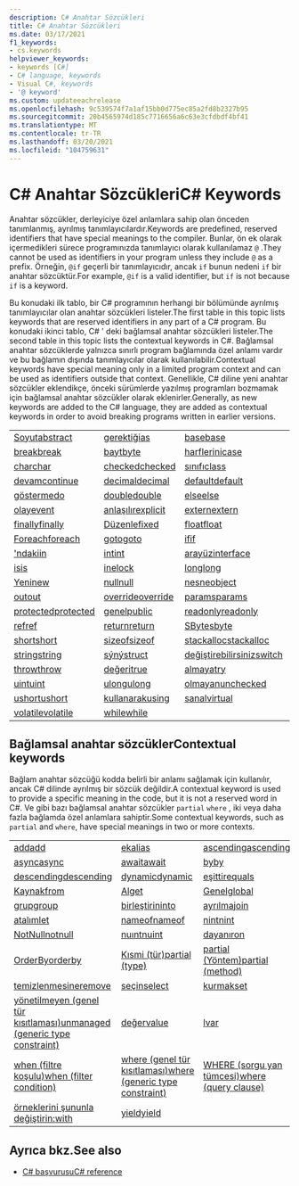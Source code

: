```yaml
---
description: C# Anahtar Sözcükleri
title: C# Anahtar Sözcükleri
ms.date: 03/17/2021
f1_keywords:
- cs.keywords
helpviewer_keywords:
- keywords [C#]
- C# language, keywords
- Visual C#, keywords
- '@ keyword'
ms.custom: updateeachrelease
ms.openlocfilehash: 9c539574f7a1af15bb0d775ec85a2fd8b2327b95
ms.sourcegitcommit: 20b4565974d185c7716656a6c63e3cfdbdf4bf41
ms.translationtype: MT
ms.contentlocale: tr-TR
ms.lasthandoff: 03/20/2021
ms.locfileid: "104759631"
---
```

# <a name="c-keywords"></a><span data-ttu-id="da51c-103">C# Anahtar Sözcükleri</span><span class="sxs-lookup"><span data-stu-id="da51c-103">C# Keywords</span></span>

<span data-ttu-id="da51c-104">Anahtar sözcükler, derleyiciye özel anlamlara sahip olan önceden tanımlanmış, ayrılmış tanımlayıcılardır.</span><span class="sxs-lookup"><span data-stu-id="da51c-104">Keywords are predefined, reserved identifiers that have special meanings to the compiler.</span></span> <span data-ttu-id="da51c-105">Bunlar, ön ek olarak içermedikleri sürece programınızda tanımlayıcı olarak kullanılamaz `@` .</span><span class="sxs-lookup"><span data-stu-id="da51c-105">They cannot be used as identifiers in your program unless they include `@` as a prefix.</span></span> <span data-ttu-id="da51c-106">Örneğin, `@if` geçerli bir tanımlayıcıdır, ancak `if` bunun nedeni `if` bir anahtar sözcüktür.</span><span class="sxs-lookup"><span data-stu-id="da51c-106">For example, `@if` is a valid identifier, but `if` is not because `if` is a keyword.</span></span>  
  
 <span data-ttu-id="da51c-107">Bu konudaki ilk tablo, bir C# programının herhangi bir bölümünde ayrılmış tanımlayıcılar olan anahtar sözcükleri listeler.</span><span class="sxs-lookup"><span data-stu-id="da51c-107">The first table in this topic lists keywords that are reserved identifiers in any part of a C# program.</span></span> <span data-ttu-id="da51c-108">Bu konudaki ikinci tablo, C# ' deki bağlamsal anahtar sözcükleri listeler.</span><span class="sxs-lookup"><span data-stu-id="da51c-108">The second table in this topic lists the contextual keywords in C#.</span></span> <span data-ttu-id="da51c-109">Bağlamsal anahtar sözcüklerde yalnızca sınırlı program bağlamında özel anlamı vardır ve bu bağlamın dışında tanımlayıcılar olarak kullanılabilir.</span><span class="sxs-lookup"><span data-stu-id="da51c-109">Contextual keywords have special meaning only in a limited program context and can be used as identifiers outside that context.</span></span> <span data-ttu-id="da51c-110">Genellikle, C# diline yeni anahtar sözcükler eklendikçe, önceki sürümlerde yazılmış programları bozmamak için bağlamsal anahtar sözcükler olarak eklenirler.</span><span class="sxs-lookup"><span data-stu-id="da51c-110">Generally, as new keywords are added to the C# language, they are added as contextual keywords in order to avoid breaking programs written in earlier versions.</span></span>  
  
|||||  
|---|---|---|---|  
|[<span data-ttu-id="da51c-111">Soyut</span><span class="sxs-lookup"><span data-stu-id="da51c-111">abstract</span></span>](abstract.md)|[<span data-ttu-id="da51c-112">gerektiği</span><span class="sxs-lookup"><span data-stu-id="da51c-112">as</span></span>](../operators/type-testing-and-cast.md#as-operator)|[<span data-ttu-id="da51c-113">base</span><span class="sxs-lookup"><span data-stu-id="da51c-113">base</span></span>](base.md)|[<span data-ttu-id="da51c-114">bool</span><span class="sxs-lookup"><span data-stu-id="da51c-114">bool</span></span>](../builtin-types/bool.md)|  
|[<span data-ttu-id="da51c-115">break</span><span class="sxs-lookup"><span data-stu-id="da51c-115">break</span></span>](break.md)|[<span data-ttu-id="da51c-116">bayt</span><span class="sxs-lookup"><span data-stu-id="da51c-116">byte</span></span>](../builtin-types/integral-numeric-types.md)|[<span data-ttu-id="da51c-117">harflerini</span><span class="sxs-lookup"><span data-stu-id="da51c-117">case</span></span>](switch.md)|[<span data-ttu-id="da51c-118">yakalaya</span><span class="sxs-lookup"><span data-stu-id="da51c-118">catch</span></span>](try-catch.md)|  
|[<span data-ttu-id="da51c-119">char</span><span class="sxs-lookup"><span data-stu-id="da51c-119">char</span></span>](../builtin-types/char.md)|[<span data-ttu-id="da51c-120">checked</span><span class="sxs-lookup"><span data-stu-id="da51c-120">checked</span></span>](checked.md)|[<span data-ttu-id="da51c-121">sınıfı</span><span class="sxs-lookup"><span data-stu-id="da51c-121">class</span></span>](class.md)|[<span data-ttu-id="da51c-122">const</span><span class="sxs-lookup"><span data-stu-id="da51c-122">const</span></span>](const.md)|  
|[<span data-ttu-id="da51c-123">devam</span><span class="sxs-lookup"><span data-stu-id="da51c-123">continue</span></span>](continue.md)|[<span data-ttu-id="da51c-124">decimal</span><span class="sxs-lookup"><span data-stu-id="da51c-124">decimal</span></span>](../builtin-types/floating-point-numeric-types.md)|[<span data-ttu-id="da51c-125">default</span><span class="sxs-lookup"><span data-stu-id="da51c-125">default</span></span>](default.md)|[<span data-ttu-id="da51c-126">ğini</span><span class="sxs-lookup"><span data-stu-id="da51c-126">delegate</span></span>](../builtin-types/reference-types.md)|  
|[<span data-ttu-id="da51c-127">gösterme</span><span class="sxs-lookup"><span data-stu-id="da51c-127">do</span></span>](do.md)|[<span data-ttu-id="da51c-128">double</span><span class="sxs-lookup"><span data-stu-id="da51c-128">double</span></span>](../builtin-types/floating-point-numeric-types.md)|[<span data-ttu-id="da51c-129">else</span><span class="sxs-lookup"><span data-stu-id="da51c-129">else</span></span>](if-else.md)|[<span data-ttu-id="da51c-130">yardımının</span><span class="sxs-lookup"><span data-stu-id="da51c-130">enum</span></span>](../builtin-types/enum.md)|  
|[<span data-ttu-id="da51c-131">olay</span><span class="sxs-lookup"><span data-stu-id="da51c-131">event</span></span>](event.md)|[<span data-ttu-id="da51c-132">anlaşılır</span><span class="sxs-lookup"><span data-stu-id="da51c-132">explicit</span></span>](../operators/user-defined-conversion-operators.md)|[<span data-ttu-id="da51c-133">extern</span><span class="sxs-lookup"><span data-stu-id="da51c-133">extern</span></span>](extern.md)|[<span data-ttu-id="da51c-134">yanlýþ</span><span class="sxs-lookup"><span data-stu-id="da51c-134">false</span></span>](../builtin-types/bool.md)|  
|[<span data-ttu-id="da51c-135">finally</span><span class="sxs-lookup"><span data-stu-id="da51c-135">finally</span></span>](try-finally.md)|[<span data-ttu-id="da51c-136">Düzenle</span><span class="sxs-lookup"><span data-stu-id="da51c-136">fixed</span></span>](fixed-statement.md)|[<span data-ttu-id="da51c-137">float</span><span class="sxs-lookup"><span data-stu-id="da51c-137">float</span></span>](../builtin-types/floating-point-numeric-types.md)|[<span data-ttu-id="da51c-138">:</span><span class="sxs-lookup"><span data-stu-id="da51c-138">for</span></span>](for.md)|  
|[<span data-ttu-id="da51c-139">Foreach</span><span class="sxs-lookup"><span data-stu-id="da51c-139">foreach</span></span>](foreach-in.md)|[<span data-ttu-id="da51c-140">goto</span><span class="sxs-lookup"><span data-stu-id="da51c-140">goto</span></span>](goto.md)|[<span data-ttu-id="da51c-141">if</span><span class="sxs-lookup"><span data-stu-id="da51c-141">if</span></span>](if-else.md)|[<span data-ttu-id="da51c-142">indirgen</span><span class="sxs-lookup"><span data-stu-id="da51c-142">implicit</span></span>](../operators/user-defined-conversion-operators.md)|  
|[<span data-ttu-id="da51c-143">'ndaki</span><span class="sxs-lookup"><span data-stu-id="da51c-143">in</span></span>](in.md)|[<span data-ttu-id="da51c-144">int</span><span class="sxs-lookup"><span data-stu-id="da51c-144">int</span></span>](../builtin-types/integral-numeric-types.md)|[<span data-ttu-id="da51c-145">arayüz</span><span class="sxs-lookup"><span data-stu-id="da51c-145">interface</span></span>](interface.md)|[<span data-ttu-id="da51c-146">internal</span><span class="sxs-lookup"><span data-stu-id="da51c-146">internal</span></span>](internal.md)|
|[<span data-ttu-id="da51c-147">is</span><span class="sxs-lookup"><span data-stu-id="da51c-147">is</span></span>](is.md)|[<span data-ttu-id="da51c-148">ine</span><span class="sxs-lookup"><span data-stu-id="da51c-148">lock</span></span>](lock-statement.md)|[<span data-ttu-id="da51c-149">long</span><span class="sxs-lookup"><span data-stu-id="da51c-149">long</span></span>](../builtin-types/integral-numeric-types.md)|[<span data-ttu-id="da51c-150">uzayına</span><span class="sxs-lookup"><span data-stu-id="da51c-150">namespace</span></span>](namespace.md)|
|[<span data-ttu-id="da51c-151">Yeni</span><span class="sxs-lookup"><span data-stu-id="da51c-151">new</span></span>](../operators/new-operator.md)|[<span data-ttu-id="da51c-152">null</span><span class="sxs-lookup"><span data-stu-id="da51c-152">null</span></span>](null.md)|[<span data-ttu-id="da51c-153">nesne</span><span class="sxs-lookup"><span data-stu-id="da51c-153">object</span></span>](../builtin-types/reference-types.md)|[<span data-ttu-id="da51c-154">işlecinde</span><span class="sxs-lookup"><span data-stu-id="da51c-154">operator</span></span>](../operators/operator-overloading.md)|
|[<span data-ttu-id="da51c-155">out</span><span class="sxs-lookup"><span data-stu-id="da51c-155">out</span></span>](out.md)|[<span data-ttu-id="da51c-156">override</span><span class="sxs-lookup"><span data-stu-id="da51c-156">override</span></span>](override.md)|[<span data-ttu-id="da51c-157">params</span><span class="sxs-lookup"><span data-stu-id="da51c-157">params</span></span>](params.md)|[<span data-ttu-id="da51c-158">özelleştirme</span><span class="sxs-lookup"><span data-stu-id="da51c-158">private</span></span>](private.md)|
|[<span data-ttu-id="da51c-159">protected</span><span class="sxs-lookup"><span data-stu-id="da51c-159">protected</span></span>](protected.md)|[<span data-ttu-id="da51c-160">genel</span><span class="sxs-lookup"><span data-stu-id="da51c-160">public</span></span>](public.md)|[<span data-ttu-id="da51c-161">readonly</span><span class="sxs-lookup"><span data-stu-id="da51c-161">readonly</span></span>](readonly.md)|[<span data-ttu-id="da51c-162">kayıtlar</span><span class="sxs-lookup"><span data-stu-id="da51c-162">record</span></span>](../../programming-guide/classes-and-structs/records.md)|
|[<span data-ttu-id="da51c-163">ref</span><span class="sxs-lookup"><span data-stu-id="da51c-163">ref</span></span>](ref.md)|[<span data-ttu-id="da51c-164">return</span><span class="sxs-lookup"><span data-stu-id="da51c-164">return</span></span>](return.md)|[<span data-ttu-id="da51c-165">SByte</span><span class="sxs-lookup"><span data-stu-id="da51c-165">sbyte</span></span>](../builtin-types/integral-numeric-types.md)|[<span data-ttu-id="da51c-166">sealed</span><span class="sxs-lookup"><span data-stu-id="da51c-166">sealed</span></span>](sealed.md)|
|[<span data-ttu-id="da51c-167">short</span><span class="sxs-lookup"><span data-stu-id="da51c-167">short</span></span>](../builtin-types/integral-numeric-types.md)|[<span data-ttu-id="da51c-168">sizeof</span><span class="sxs-lookup"><span data-stu-id="da51c-168">sizeof</span></span>](../operators/sizeof.md)|[<span data-ttu-id="da51c-169">stackalloc</span><span class="sxs-lookup"><span data-stu-id="da51c-169">stackalloc</span></span>](../operators/stackalloc.md)|[<span data-ttu-id="da51c-170">static</span><span class="sxs-lookup"><span data-stu-id="da51c-170">static</span></span>](static.md)|
|[<span data-ttu-id="da51c-171">string</span><span class="sxs-lookup"><span data-stu-id="da51c-171">string</span></span>](../builtin-types/reference-types.md)|[<span data-ttu-id="da51c-172">sýný</span><span class="sxs-lookup"><span data-stu-id="da51c-172">struct</span></span>](../builtin-types/struct.md)|[<span data-ttu-id="da51c-173">değiştirebilirsiniz</span><span class="sxs-lookup"><span data-stu-id="da51c-173">switch</span></span>](switch.md)|[<span data-ttu-id="da51c-174">this</span><span class="sxs-lookup"><span data-stu-id="da51c-174">this</span></span>](this.md)|
|[<span data-ttu-id="da51c-175">throw</span><span class="sxs-lookup"><span data-stu-id="da51c-175">throw</span></span>](throw.md)|[<span data-ttu-id="da51c-176">değeri</span><span class="sxs-lookup"><span data-stu-id="da51c-176">true</span></span>](../builtin-types/bool.md)|[<span data-ttu-id="da51c-177">almaya</span><span class="sxs-lookup"><span data-stu-id="da51c-177">try</span></span>](try-catch.md)|[<span data-ttu-id="da51c-178">typeof</span><span class="sxs-lookup"><span data-stu-id="da51c-178">typeof</span></span>](../operators/type-testing-and-cast.md#typeof-operator)|
|[<span data-ttu-id="da51c-179">uint</span><span class="sxs-lookup"><span data-stu-id="da51c-179">uint</span></span>](../builtin-types/integral-numeric-types.md)|[<span data-ttu-id="da51c-180">ulong</span><span class="sxs-lookup"><span data-stu-id="da51c-180">ulong</span></span>](../builtin-types/integral-numeric-types.md)|[<span data-ttu-id="da51c-181">olmayan</span><span class="sxs-lookup"><span data-stu-id="da51c-181">unchecked</span></span>](unchecked.md)|[<span data-ttu-id="da51c-182">olmayabilecek</span><span class="sxs-lookup"><span data-stu-id="da51c-182">unsafe</span></span>](unsafe.md)|
|[<span data-ttu-id="da51c-183">ushort</span><span class="sxs-lookup"><span data-stu-id="da51c-183">ushort</span></span>](../builtin-types/integral-numeric-types.md)|[<span data-ttu-id="da51c-184">kullanarak</span><span class="sxs-lookup"><span data-stu-id="da51c-184">using</span></span>](using.md)|[<span data-ttu-id="da51c-185">sanal</span><span class="sxs-lookup"><span data-stu-id="da51c-185">virtual</span></span>](virtual.md)|[<span data-ttu-id="da51c-186">void</span><span class="sxs-lookup"><span data-stu-id="da51c-186">void</span></span>](../builtin-types/void.md)|
|[<span data-ttu-id="da51c-187">volatile</span><span class="sxs-lookup"><span data-stu-id="da51c-187">volatile</span></span>](volatile.md)|[<span data-ttu-id="da51c-188">while</span><span class="sxs-lookup"><span data-stu-id="da51c-188">while</span></span>](while.md)|

## <a name="contextual-keywords"></a><span data-ttu-id="da51c-189">Bağlamsal anahtar sözcükler</span><span class="sxs-lookup"><span data-stu-id="da51c-189">Contextual keywords</span></span>

 <span data-ttu-id="da51c-190">Bağlam anahtar sözcüğü kodda belirli bir anlamı sağlamak için kullanılır, ancak C# dilinde ayrılmış bir sözcük değildir.</span><span class="sxs-lookup"><span data-stu-id="da51c-190">A contextual keyword is used to provide a specific meaning in the code, but it is not a reserved word in C#.</span></span> <span data-ttu-id="da51c-191">Ve gibi bazı bağlamsal anahtar sözcükler `partial` `where` , iki veya daha fazla bağlamda özel anlamlara sahiptir.</span><span class="sxs-lookup"><span data-stu-id="da51c-191">Some contextual keywords, such as `partial` and `where`, have special meanings in two or more contexts.</span></span>  
  
||||  
|---|---|---|  
|[<span data-ttu-id="da51c-192">add</span><span class="sxs-lookup"><span data-stu-id="da51c-192">add</span></span>](add.md)|[<span data-ttu-id="da51c-193">ek</span><span class="sxs-lookup"><span data-stu-id="da51c-193">alias</span></span>](extern-alias.md)|[<span data-ttu-id="da51c-194">ascending</span><span class="sxs-lookup"><span data-stu-id="da51c-194">ascending</span></span>](ascending.md)|
|[<span data-ttu-id="da51c-195">async</span><span class="sxs-lookup"><span data-stu-id="da51c-195">async</span></span>](async.md)|[<span data-ttu-id="da51c-196">await</span><span class="sxs-lookup"><span data-stu-id="da51c-196">await</span></span>](../operators/await.md)|[<span data-ttu-id="da51c-197">by</span><span class="sxs-lookup"><span data-stu-id="da51c-197">by</span></span>](by.md)|
|[<span data-ttu-id="da51c-198">descending</span><span class="sxs-lookup"><span data-stu-id="da51c-198">descending</span></span>](descending.md)|[<span data-ttu-id="da51c-199">dynamic</span><span class="sxs-lookup"><span data-stu-id="da51c-199">dynamic</span></span>](../builtin-types/reference-types.md)|[<span data-ttu-id="da51c-200">eşittir</span><span class="sxs-lookup"><span data-stu-id="da51c-200">equals</span></span>](equals.md)|
|[<span data-ttu-id="da51c-201">Kaynak</span><span class="sxs-lookup"><span data-stu-id="da51c-201">from</span></span>](from-clause.md)|[<span data-ttu-id="da51c-202">Al</span><span class="sxs-lookup"><span data-stu-id="da51c-202">get</span></span>](get.md)|[<span data-ttu-id="da51c-203">Genel</span><span class="sxs-lookup"><span data-stu-id="da51c-203">global</span></span>](../operators/namespace-alias-qualifier.md)|
|[<span data-ttu-id="da51c-204">grup</span><span class="sxs-lookup"><span data-stu-id="da51c-204">group</span></span>](group-clause.md)|[<span data-ttu-id="da51c-205">birleştirin</span><span class="sxs-lookup"><span data-stu-id="da51c-205">into</span></span>](into.md)|[<span data-ttu-id="da51c-206">ayrılma</span><span class="sxs-lookup"><span data-stu-id="da51c-206">join</span></span>](join-clause.md)|
|[<span data-ttu-id="da51c-207">atalım</span><span class="sxs-lookup"><span data-stu-id="da51c-207">let</span></span>](let-clause.md)|[<span data-ttu-id="da51c-208">nameof</span><span class="sxs-lookup"><span data-stu-id="da51c-208">nameof</span></span>](../operators/nameof.md)|[<span data-ttu-id="da51c-209">nint</span><span class="sxs-lookup"><span data-stu-id="da51c-209">nint</span></span>](../builtin-types/nint-nuint.md)|
|[<span data-ttu-id="da51c-210">NotNull</span><span class="sxs-lookup"><span data-stu-id="da51c-210">notnull</span></span>](../../programming-guide/generics/constraints-on-type-parameters.md#notnull-constraint)|[<span data-ttu-id="da51c-211">nuınt</span><span class="sxs-lookup"><span data-stu-id="da51c-211">nuint</span></span>](../builtin-types/nint-nuint.md)|[<span data-ttu-id="da51c-212">dayanır</span><span class="sxs-lookup"><span data-stu-id="da51c-212">on</span></span>](on.md)|
|[<span data-ttu-id="da51c-213">OrderBy</span><span class="sxs-lookup"><span data-stu-id="da51c-213">orderby</span></span>](orderby-clause.md)|[<span data-ttu-id="da51c-214">Kısmi (tür)</span><span class="sxs-lookup"><span data-stu-id="da51c-214">partial (type)</span></span>](partial-type.md)|[<span data-ttu-id="da51c-215">partial (Yöntem)</span><span class="sxs-lookup"><span data-stu-id="da51c-215">partial (method)</span></span>](partial-method.md)|
|[<span data-ttu-id="da51c-216">temizlenmesine</span><span class="sxs-lookup"><span data-stu-id="da51c-216">remove</span></span>](remove.md)|[<span data-ttu-id="da51c-217">seçin</span><span class="sxs-lookup"><span data-stu-id="da51c-217">select</span></span>](select-clause.md)|[<span data-ttu-id="da51c-218">kurmak</span><span class="sxs-lookup"><span data-stu-id="da51c-218">set</span></span>](set.md)|
|[<span data-ttu-id="da51c-219">yönetilmeyen (genel tür kısıtlaması)</span><span class="sxs-lookup"><span data-stu-id="da51c-219">unmanaged (generic type constraint)</span></span>](../../programming-guide/generics/constraints-on-type-parameters.md#unmanaged-constraint)|[<span data-ttu-id="da51c-220">değer</span><span class="sxs-lookup"><span data-stu-id="da51c-220">value</span></span>](value.md)|[<span data-ttu-id="da51c-221">l</span><span class="sxs-lookup"><span data-stu-id="da51c-221">var</span></span>](var.md)|
|[<span data-ttu-id="da51c-222">when (filtre koşulu)</span><span class="sxs-lookup"><span data-stu-id="da51c-222">when (filter condition)</span></span>](when.md)|[<span data-ttu-id="da51c-223">where (genel tür kısıtlaması)</span><span class="sxs-lookup"><span data-stu-id="da51c-223">where (generic type constraint)</span></span>](where-generic-type-constraint.md)|[<span data-ttu-id="da51c-224">WHERE (sorgu yan tümcesi)</span><span class="sxs-lookup"><span data-stu-id="da51c-224">where (query clause)</span></span>](where-clause.md)|
|[<span data-ttu-id="da51c-225">örneklerini şununla değiştirin:</span><span class="sxs-lookup"><span data-stu-id="da51c-225">with</span></span>](../operators/with-expression.md)|[<span data-ttu-id="da51c-226">yield</span><span class="sxs-lookup"><span data-stu-id="da51c-226">yield</span></span>](yield.md)||

## <a name="see-also"></a><span data-ttu-id="da51c-227">Ayrıca bkz.</span><span class="sxs-lookup"><span data-stu-id="da51c-227">See also</span></span>

- [<span data-ttu-id="da51c-228">C# başvurusu</span><span class="sxs-lookup"><span data-stu-id="da51c-228">C# reference</span></span>](../index.md)
